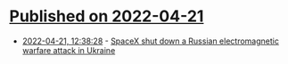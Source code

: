 # [Published on 2022-04-21](index.md)

* [2022-04-21, 12:38:28](https://news.ycombinator.com/item?id=31108608) - [SpaceX shut down a Russian electromagnetic warfare attack in Ukraine](https://www.c4isrnet.com/air/2022/04/20/spacex-shut-down-a-russian-electromagnetic-warfare-attack-in-ukraine-last-month-and-the-pentagon-is-taking-notes/)
